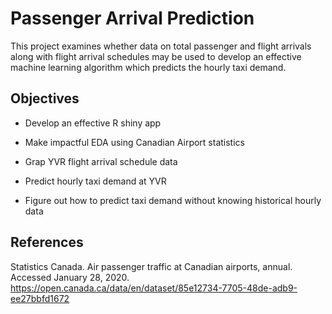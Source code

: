 # Passenger Arrival Prediction

This project examines whether data on total passenger and flight arrivals along with flight arrival schedules may be used to develop an effective machine learning algorithm which predicts the hourly taxi demand.

## Objectives

 - Develop an effective R shiny app
 
 - Make impactful EDA using Canadian Airport statistics
 
 - Grap YVR flight arrival schedule data
 
 - Predict hourly taxi demand at YVR

 - Figure out how to predict taxi demand without knowing historical hourly data



## References

Statistics Canada. Air passenger traffic at Canadian airports, annual. Accessed January 28, 2020. <https://open.canada.ca/data/en/dataset/85e12734-7705-48de-adb9-ee27bbfd1672>

